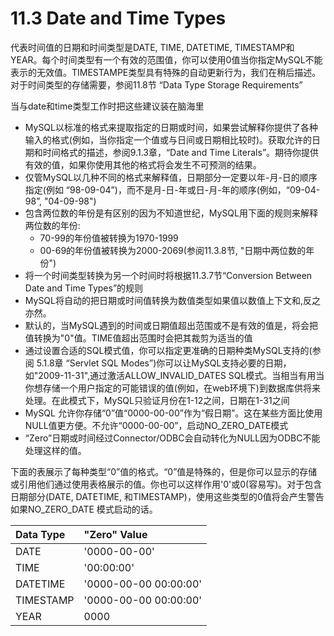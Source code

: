 # 11.3 Date and Time Types

代表时间值的日期和时间类型是DATE, TIME, DATETIME, TIMESTAMP和YEAR。每个时间类型有一个有效的范围值，你可以使用0值当你指定MySQL不能表示的无效值。TIMESTAMPE类型具有特殊的自动更新行为，我们在稍后描述。对于时间类型的存储需要，参阅11.8节 “Data Type Storage Requirements”

当与date和time类型工作时把这些建议装在脑海里

* MySQL以标准的格式来提取指定的日期或时间，如果尝试解释你提供了各种输入的格式\(例如，当你指定一个值或与日间或日期相比较时\)。获取允许的日期和时间格式的描述，参阅9.1.3章，“Date and Time Literals”。期待你提供有效的值，如果你使用其他的格式将会发生不可预测的结果。
* 仅管MySQL以几种不同的格式来解释值，日期部分一定要以年-月-日的顺序指定\(例如 “98-09-04”\)，而不是月-日-年或日-月-年的顺序\(例如，“09-04-98”, "04-09-98"\)
* 包含两位数的年份是有区别的因为不知道世纪，MySQL用下面的规则来解释两位数的年份:
  * 70-99的年份值被转换为1970-1999
  * 00-69的年份值被转换为2000-2069\(参阅11.3.8节, "日期中两位数的年份"\)
* 将一个时间类型转换为另一个时间时将根据11.3.7节“Conversion Between Date and Time Types”的规则
* MySQL将自动的把日期或时间值转换为数值类型如果值以数值上下文和,反之亦然。
* 默认的，当MySQL遇到的时间或日期值超出范围或不是有效的值是，将会把值转换为"0"值。TIME值超出范围时会把其裁剪为适当的值
* 通过设置合适的SQL模式值，你可以指定更准确的日期种类MySQL支持的\(参阅 5.1.8章 “Servlet SQL Modes”\)你可以让MySQL支持必要的日期，如"2009-11-31",通过激活ALLOW\_INVALID\_DATES SQL模式。当相当有用当你想存储一个用户指定的可能错误的值\(例如，在web环境下\)到数据库供将来处理。在此模式下，MySQL只验证月份在1-12之间，日期在1-31之间
* MySQL 允许你存储“0”值“0000-00-00”作为“假日期”。这在某些方面比使用NULL值更方便。不允许“0000-00-00”，启动NO\_ZERO\_DATE模式
* “Zero”日期或时间经过Connector/ODBC会自动转化为NULL因为ODBC不能处理这样的值。

下面的表展示了每种类型“0”值的格式。“0”值是特殊的，但是你可以显示的存储或引用他们通过使用表格展示的值。你也可以这样作用'0'或0\(容易写\)。对于包含日期部分\(DATE, DATETIME, 和TIMESTAMP\)，使用这些类型的0值将会产生警告如果NO\_ZERO\_DATE 模式启动的话。

| Data Type | "Zero" Value |
| :--- | :--- |
| DATE | '0000-00-00' |
| TIME | '00:00:00' |
| DATETIME | '0000-00-00 00:00:00' |
| TIMESTAMP | '0000-00-00 00:00:00' |
| YEAR | 0000 |



